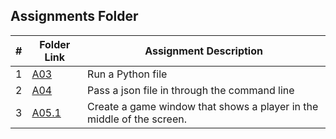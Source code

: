 ##  Assignments Folder

|   #   | Folder Link | Assignment Description |
| :---: | ----------- | ---------------------- |
| 1 | [A03](https://github.com/ssmullins/4443-2D-PyGame-Mullins/tree/master/Assignments/A03) | Run a Python file |
| 2 | [A04](https://github.com/ssmullins/4443-2D-PyGame-Mullins/tree/master/Assignments/A04) | Pass a json file in through the command line |
| 3 | [A05.1](https://github.com/ssmullins/4443-2D-PyGame-Mullins/tree/master/Assignments/A05.1) | Create a game window that shows a player in the middle of the screen.
